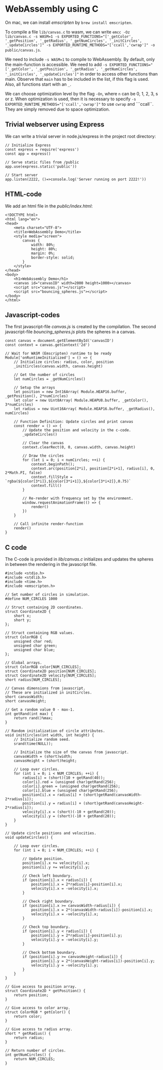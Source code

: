 # WebAssembly using C

On mac, we can install *emscripten* by
```brew install emscripten```.

To compile a file ```lib/canvas.c``` to wasm, we can write
```emcc -Oz lib/canvas.c -s WASM=1 -s EXPORTED_FUNCTIONS="['_getColor', '_getPosition', '_getRadius', '_getNumCircles', '_initCircles', '_updateCircles']" -s EXPORTED_RUNTIME_METHODS="['ccall','cwrap']" -o public/canvas.js```.

We need to include ```-s WASM=1``` to compile to WebAssembly. By default, only the main-function is accessible. We need to add ```-s EXPORTED_FUNCTIONS="['_getColor', '_getPosition', '_getRadius', '_getNumCircles', '_initCircles', '_updateCircles']"``` in order to access other functions than main. Observe that ```main``` has to be included in the list, if this flag is used. Also, all functions start with an ```_```.

We can choose optimization level by the flag ```-On```, where ```n``` can be 0, 1, 2, 3, s or z. When optimization is used, then it is necessary to specify ```-s EXPORTED_RUNTIME_METHODS="['ccall','cwrap']"``` to use ```cwrap``` and ```ccall``. They are simply removed due to space optimization.

## Trivial webserver using Express
We can write a trivial server in node.js/express in the project root directory:
```
// Initialize Express
const express = require('express')
const app = express()

// Serve static files from /public
app.use(express.static('public'))

// Start server
app.listen(2222, ()=>console.log('Server running on port 2222!'))
```

## HTML-code

We add an html file in the *public/index.html*:
```
<!DOCTYPE html>
<html lang="en">
<head>
    <meta charset="UTF-8">
    <title>WebAssembly Demo</title>
    <style media="screen">
        canvas {
            width: 80%;
            height: 80%;
            margin: 0%;
            border-style: solid;
        }
    </style>
</head>
<body>
    <h1>WebAssembly Demo</h1>
    <canvas id="canvasID" width=2000 height=1000></canvas>
    <script src="canvas.js"></script>
    <script src="bouncing_spheres.js"></script>
</body>
</html>
```

## Javascript-codes
The first javascript-file *canvas.js* is created by the compilation.
The second javascript-file *bouncing_spheres.js* plots the spheres
in a canvas.
```
const canvas = document.getElementById('canvasID')
const context = canvas.getContext('2d')

// Wait for WASM (Emscripten) runtime to be ready
Module['onRuntimeInitialized'] = () => {
    // Initialize circles: radius, color, position
    _initCircles(canvas.width, canvas.height)

    // Get the number of circles
    let numCircles = _getNumCircles()

    // Setup the arrays
    let position = new Int16Array( Module.HEAP16.buffer, _getPosition(), 2*numCircles)
    let color = new Uint8Array( Module.HEAPU8.buffer, _getColor(), 3*numCircles)
    let radius = new Uint16Array( Module.HEAP16.buffer, _getRadius(), numCircles)

    // Function Definition: Update circles and print canvas
    const render = () => {
        // Update the position and velocity in the c-code.
        _updateCircles()

        // Clear the canvas
        context.clearRect(0, 0, canvas.width, canvas.height)

        // Draw the circles
        for (let i = 0; i < numCircles; ++i) {
            context.beginPath();
            context.arc(position[2*i], position[2*i+1], radius[i], 0, 2*Math.PI, false)
            context.fillStyle = `rgba(${color[3*i]},${color[3*i+1]},${color[3*i+2]},0.75)`
            context.fill()
        }

        // Re-render with frequency set by the environment.
        window.requestAnimationFrame(() => {
            render()
        })
    }

    // Call infinite render-function
    render()
}
```

## C code

The C-code is provided in *lib/canvas.c* initializes and updates the spheres in between the rendering in the javascript file.
```
#include <stdio.h>
#include <stdlib.h>
#include <time.h>
#include <emscripten.h>

// Set number of circles in simulation.
#define NUM_CIRCLES 1000

// Struct containing 2D coordinates.
struct Coordinate2D {
    short x;
    short y;
};

// Struct containing RGB values.
struct ColorRGB {
    unsigned char red;
    unsigned char green;
    unsigned char blue;
};

// Global arrays.
struct ColorRGB color[NUM_CIRCLES];
struct Coordinate2D position[NUM_CIRCLES];
struct Coordinate2D velocity[NUM_CIRCLES];
short radius[NUM_CIRCLES];

// Canvas dimensions from javascript.
// These are initialized in initCircles.
short canvasWidth;
short canvasHeight;

// Get a random value 0 - max-1.
int getRand(int max) {
    return rand()%max;
}

// Random initialization of circle attributes.
void initCircles(int width, int height) {
    // Initialize random seed.
    srand(time(NULL));

    // Initialize the size of the canvas from javascript.
    canvasWidth = (short)width;
    canvasHeight = (short)height;

    // Loop over circles.
    for (int i = 0; i < NUM_CIRCLES; ++i) {
        radius[i] = (short)(10 + getRand(40));
        color[i].red = (unsigned char)getRand(256);
        color[i].green = (unsigned char)getRand(256);
        color[i].blue = (unsigned char)getRand(256);
        position[i].x = radius[i] + (short)getRand(canvasWidth-2*radius[i]);
        position[i].y = radius[i] + (short)getRand(canvasHeight-2*radius[i]);
        velocity[i].x = (short)(-10 + getRand(20));
        velocity[i].y = (short)(-10 + getRand(20));
    }
}

// Update circle positions and velocities.
void updateCircles() {

    // Loop over circles.
    for (int i = 0; i < NUM_CIRCLES; ++i) {

        // Update position.
        position[i].x += velocity[i].x;
        position[i].y += velocity[i].y;

        // Check left boundary.
        if (position[i].x < radius[i]) {
            position[i].x = 2*radius[i]-position[i].x;
            velocity[i].x = -velocity[i].x;
        }

        // Check right boundary.
        if (position[i].x >= canvasWidth-radius[i]) {
            position[i].x = 2*(canvasWidth-radius[i])-position[i].x;
            velocity[i].x = -velocity[i].x;
        }

        // Check top boundary.
        if (position[i].y < radius[i]) {
            position[i].y = 2*radius[i]-position[i].y;
            velocity[i].y = -velocity[i].y;
        }

        // Check bottom boundary.
        if (position[i].y >= canvasHeight-radius[i]) {
            position[i].y = 2*(canvasHeight-radius[i])-position[i].y;
            velocity[i].y = -velocity[i].y;
        }
    }
}

// Give access to position array.
struct Coordinate2D * getPosition() {
    return position;
}

// Give access to color array.
struct ColorRGB * getColor() {
    return color;
}

// Give access to radius array.
short * getRadius() {
    return radius;
}

// Return number of circles.
int getNumCircles() {
    return NUM_CIRCLES;
}
```
